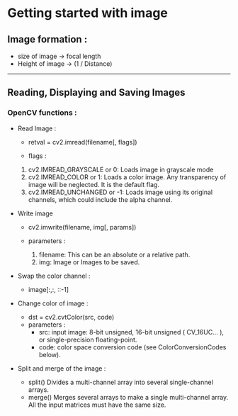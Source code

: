# Getting started with image

## Image formation :

* size of image -> focal length
* Height of image -> (1 / Distance)

---

## Reading, Displaying and Saving Images

### OpenCV functions :

* Read Image :
	
	* retval = cv2.imread(filename[, flags])
	
	* flags :
	
	1. cv2.IMREAD_GRAYSCALE or 0: Loads image in grayscale mode
	2. cv2.IMREAD_COLOR or 1: Loads a color image. Any transparency of image will be neglected. It is the default flag.
	3. cv2.IMREAD_UNCHANGED or -1: Loads image using its original channels, which could include the alpha channel.

* Write image 
	* cv2.imwrite(filename, img[, params])
	
	* parameters :

		1. filename: This can be an absolute or a relative path.
		2. img: Image or Images to be saved. 

* Swap the color channel :
	* image[:,:, ::-1]

* Change color of image :
	
	* dst = cv2.cvtColor(src, code)
	* parameters : 
		* src: input image: 8-bit unsigned, 16-bit unsigned ( CV_16UC... ), or single-precision floating-point.
		* code: color space conversion code (see ColorConversionCodes below).

* Split and merge of the image :
	
	* split() Divides a multi-channel array into several single-channel arrays.
	* merge() Merges several arrays to make a single multi-channel array. All the input matrices must have the same size.






